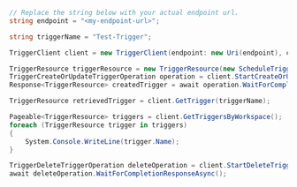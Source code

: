 ```C# Snippet:CreateTriggerClientPrep
// Replace the string below with your actual endpoint url.
string endpoint = "<my-endpoint-url>";

string triggerName = "Test-Trigger";
```

```C# Snippet:CreateTriggerClient
TriggerClient client = new TriggerClient(endpoint: new Uri(endpoint), credential: new DefaultAzureCredential());
```

```C# Snippet:CreateTrigger
TriggerResource triggerResource = new TriggerResource(new ScheduleTrigger(new ScheduleTriggerRecurrence()));
TriggerCreateOrUpdateTriggerOperation operation = client.StartCreateOrUpdateTrigger(triggerName, triggerResource);
Response<TriggerResource> createdTrigger = await operation.WaitForCompletionAsync();
```

```C# Snippet:RetrieveTrigger
TriggerResource retrievedTrigger = client.GetTrigger(triggerName);
```

```C# Snippet:ListTriggers
Pageable<TriggerResource> triggers = client.GetTriggersByWorkspace();
foreach (TriggerResource trigger in triggers)
{
    System.Console.WriteLine(trigger.Name);
}
```

```C# Snippet:DeleteTrigger
TriggerDeleteTriggerOperation deleteOperation = client.StartDeleteTrigger(triggerName);
await deleteOperation.WaitForCompletionResponseAsync();
```